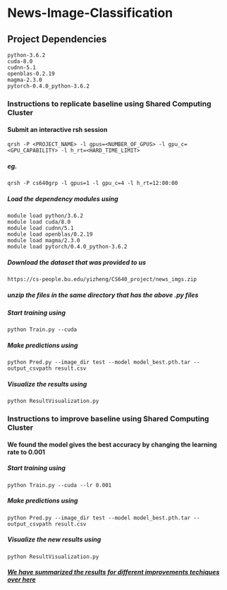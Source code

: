# News-Image-Classification

## Project Dependencies
```
python-3.6.2
cuda-8.0
cudnn-5.1
openblas-0.2.19
magma-2.3.0
pytorch-0.4.0_python-3.6.2
```

### Instructions to replicate baseline using Shared Computing Cluster

#### Submit an interactive rsh session
```
qrsh -P <PROJECT_NAME> -l gpus=<NUMBER_OF_GPUS> -l gpu_c=<GPU_CAPABILITY> -l h_rt=<HARD_TIME_LIMIT>
```
##### eg.
```
qrsh -P cs640grp -l gpus=1 -l gpu_c=4 -l h_rt=12:00:00
```

##### Load the dependency modules using
```
module load python/3.6.2
module load cuda/8.0
module load cudnn/5.1
module load openblas/0.2.19
module load magma/2.3.0
module load pytorch/0.4.0_python-3.6.2
```

##### Download the dataset that was provided to us
```
https://cs-people.bu.edu/yizheng/CS640_project/news_imgs.zip
```

##### unzip the files in the same directory that has the above .py files 


##### Start training using
```
python Train.py --cuda
```

##### Make predictions using
```
python Pred.py --image_dir test --model model_best.pth.tar --output_csvpath result.csv
```

##### Visualize the results using
```
python ResultVisualization.py
```

### Instructions to improve baseline using Shared Computing Cluster

#### We found the model gives the best accuracy by changing the learning rate to 0.001

##### Start training using
```
python Train.py --cuda --lr 0.001
```

##### Make predictions using
```
python Pred.py --image_dir test --model model_best.pth.tar --output_csvpath result.csv
```


##### Visualize the new results using
```
python ResultVisualization.py
```

##### [We have summarized the results for different improvements techiques over here](../blob/master/Results)

